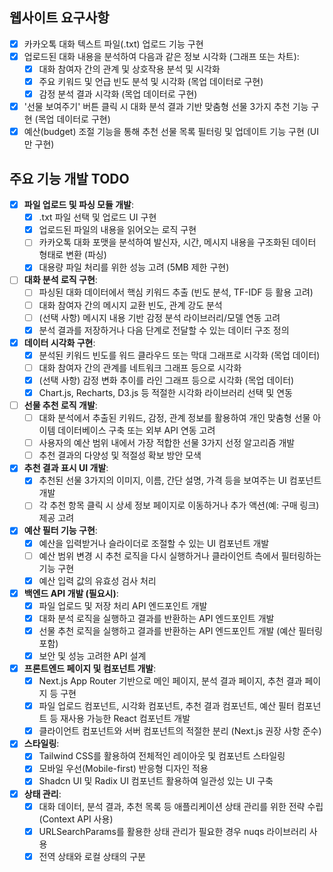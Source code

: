 ## 웹사이트 요구사항

- [x] 카카오톡 대화 텍스트 파일(.txt) 업로드 기능 구현
- [x] 업로드된 대화 내용을 분석하여 다음과 같은 정보 시각화 (그래프 또는 차트):
    - [x] 대화 참여자 간의 관계 및 상호작용 분석 및 시각화
    - [x] 주요 키워드 및 언급 빈도 분석 및 시각화 (목업 데이터로 구현)
    - [x] 감정 분석 결과 시각화 (목업 데이터로 구현)
- [x] '선물 보여주기' 버튼 클릭 시 대화 분석 결과 기반 맞춤형 선물 3가지 추천 기능 구현 (목업 데이터로 구현)
- [x] 예산(budget) 조절 기능을 통해 추천 선물 목록 필터링 및 업데이트 기능 구현 (UI만 구현)

## 주요 기능 개발 TODO

- [x] **파일 업로드 및 파싱 모듈 개발**:
    - [x] .txt 파일 선택 및 업로드 UI 구현
    - [x] 업로드된 파일의 내용을 읽어오는 로직 구현
    - [ ] 카카오톡 대화 포맷을 분석하여 발신자, 시간, 메시지 내용을 구조화된 데이터 형태로 변환 (파싱)
    - [x] 대용량 파일 처리를 위한 성능 고려 (5MB 제한 구현)
- [ ] **대화 분석 로직 구현**:
    - [ ] 파싱된 대화 데이터에서 핵심 키워드 추출 (빈도 분석, TF-IDF 등 활용 고려)
    - [ ] 대화 참여자 간의 메시지 교환 빈도, 관계 강도 분석
    - [ ] (선택 사항) 메시지 내용 기반 감정 분석 라이브러리/모델 연동 고려
    - [x] 분석 결과를 저장하거나 다음 단계로 전달할 수 있는 데이터 구조 정의
- [x] **데이터 시각화 구현**:
    - [x] 분석된 키워드 빈도를 워드 클라우드 또는 막대 그래프로 시각화 (목업 데이터)
    - [ ] 대화 참여자 간의 관계를 네트워크 그래프 등으로 시각화
    - [x] (선택 사항) 감정 변화 추이를 라인 그래프 등으로 시각화 (목업 데이터)
    - [x] Chart.js, Recharts, D3.js 등 적절한 시각화 라이브러리 선택 및 연동
- [ ] **선물 추천 로직 개발**:
    - [ ] 대화 분석에서 추출된 키워드, 감정, 관계 정보를 활용하여 개인 맞춤형 선물 아이템 데이터베이스 구축 또는 외부 API 연동 고려
    - [ ] 사용자의 예산 범위 내에서 가장 적합한 선물 3가지 선정 알고리즘 개발
    - [ ] 추천 결과의 다양성 및 적절성 확보 방안 모색
- [x] **추천 결과 표시 UI 개발**:
    - [x] 추천된 선물 3가지의 이미지, 이름, 간단 설명, 가격 등을 보여주는 UI 컴포넌트 개발
    - [ ] 각 추천 항목 클릭 시 상세 정보 페이지로 이동하거나 추가 액션(예: 구매 링크) 제공 고려
- [x] **예산 필터 기능 구현**:
    - [x] 예산을 입력받거나 슬라이더로 조절할 수 있는 UI 컴포넌트 개발
    - [ ] 예산 범위 변경 시 추천 로직을 다시 실행하거나 클라이언트 측에서 필터링하는 기능 구현
    - [x] 예산 입력 값의 유효성 검사 처리
- [x] **백엔드 API 개발 (필요시)**:
    - [x] 파일 업로드 및 저장 처리 API 엔드포인트 개발
    - [x] 대화 분석 로직을 실행하고 결과를 반환하는 API 엔드포인트 개발
    - [x] 선물 추천 로직을 실행하고 결과를 반환하는 API 엔드포인트 개발 (예산 필터링 포함)
    - [x] 보안 및 성능 고려한 API 설계
- [x] **프론트엔드 페이지 및 컴포넌트 개발**:
    - [x] Next.js App Router 기반으로 메인 페이지, 분석 결과 페이지, 추천 결과 페이지 등 구현
    - [x] 파일 업로드 컴포넌트, 시각화 컴포넌트, 추천 결과 컴포넌트, 예산 필터 컴포넌트 등 재사용 가능한 React 컴포넌트 개발
    - [x] 클라이언트 컴포넌트와 서버 컴포넌트의 적절한 분리 (Next.js 권장 사항 준수)
- [x] **스타일링**:
    - [x] Tailwind CSS를 활용하여 전체적인 레이아웃 및 컴포넌트 스타일링
    - [x] 모바일 우선(Mobile-first) 반응형 디자인 적용
    - [x] Shadcn UI 및 Radix UI 컴포넌트 활용하여 일관성 있는 UI 구축
- [x] **상태 관리**:
    - [x] 대화 데이터, 분석 결과, 추천 목록 등 애플리케이션 상태 관리를 위한 전략 수립 (Context API 사용)
    - [x] URLSearchParams를 활용한 상태 관리가 필요한 경우 nuqs 라이브러리 사용
    - [x] 전역 상태와 로컬 상태의 구분
